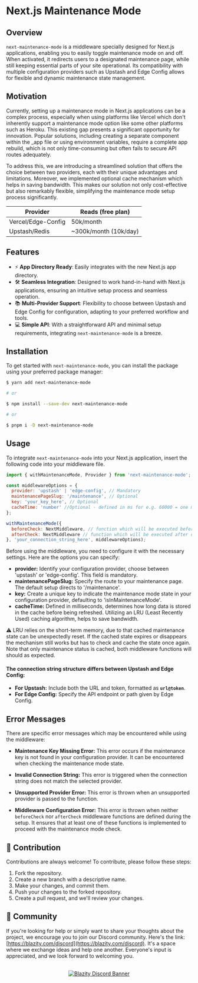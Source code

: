 # Next.js Maintenance Mode

## Overview

`next-maintenance-mode` is a middleware specially designed for Next.js applications, enabling you to easily toggle maintenance mode on and off. When activated, it redirects users to a designated maintenance page, while still keeping essential parts of your site operational. Its compatibility with multiple configuration providers such as Upstash and Edge Config allows for flexible and dynamic maintenance state management.

## Motivation
Currently, setting up a maintenance mode in Next.js applications can be a complex process, especially when using platforms like Vercel which don't inherently support a maintenance mode option like some other platforms such as Heroku. This existing gap presents a significant opportunity for innovation. Popular solutions, including creating a separate component within the _app file or using environment variables, require a complete app rebuild, which is not only time-consuming but often fails to secure API routes adequately.

To address this, we are introducing a streamlined solution that offers the choice between two providers, each with their unique advantages and limitations. Moreover, we implemented optional cache mechanism which helps in saving bandwidth. This makes our solution not only cost-effective but also remarkably flexible, simplifying the maintenance mode setup process significantly.

|      Provider      |  Reads (free plan)   |
| ------------------ | -------------------   |
| Vercel/Edge-Config | 50k/month             | 
| Upstash/Redis      | ~300k/month (10k/day) | 


## Features

- ⚡️ **App Directory Ready**: Easily integrates with the new Next.js app directory.
- 🛠️ **Seamless Integration**: Designed to work hand-in-hand with Next.js applications, ensuring an intuitive setup process and seamless operation.
- 📚 **Multi-Provider Support**: Flexibility to choose between Upstash and Edge Config for configuration, adapting to your preferred workflow and tools.
- 💻 **Simple API**: With a straightforward API and minimal setup requirements, integrating `next-maintenance-mode` is a breeze.

## Installation

To get started with `next-maintenance-mode`, you can install the package using your preferred package manager:

```bash
$ yarn add next-maintenance-mode

# or

$ npm install --save-dev next-maintenance-mode

# or

$ pnpm i -D next-maintenance-mode
```

## Usage

To integrate `next-maintenance-mode` into your Next.js application, insert the following code into your middleware file.

```javascript
import { withMaintenanceMode, Provider } from 'next-maintenance-mode';

const middlewareOptions = {
  provider: 'upstash' | 'edge-config', // Mandatory
  maintenancePageSlug: '/maintenance', // Optional
  key: 'your_key_here', // Optional
  cacheTime: 'number' //Optional - defined in ms for e.g. 60000 = one minute
};

withMaintenanceMode({
  beforeCheck: NextMiddleware, // function which will be executed before checking the maintenance mode
  afterCheck: NextMiddleware // function which will be executed after checking the maintenance mode
}, 'your_connection_string_here', middlewareOptions);
```

Before using the middleware, you need to configure it with the necessary settings. Here are the options you can specify:

- **provider:** Identify your configuration provider, choose between 'upstash' or 'edge-config'. This field is mandatory.
- **maintenancePageSlug:** Specify the route to your maintenance page. The default setup directs to '/maintenance'.
- **key:** Create a unique key to indicate the maintenance mode state in your configuration provider, defaulting to 'isInMaintenanceMode'.
- **cacheTime:** Defined in milliseconds, determines how long data is stored in the cache before being refreshed. Utilizing an LRU (Least Recently Used) caching algorithm, helps to save bandwidth.

⚠️ LRU relies on the short-term memory, due to that cached maintenance state can be unexpectedly reset. If the cached state expires or disappears the mechanism still works but has to check and cache the state once again. Note that only maintenance status is cached, both middleware functions will should as expected.

#### The connection string structure differs between Upstash and Edge Config:

- **For Upstash:** Include both the URL and token, formatted as **`url@token`**.
- **For Edge Config:** Specify the API endpoint or path given by Edge Config.

## Error Messages

There are specific error messages which may be encountered while using the middleware:

- **Maintenance Key Missing Error:** 
  This error occurs if the maintenance key is not found in your configuration provider. It can be encountered when checking the maintenance mode state. 

- **Invalid Connection String:** 
  This error is triggered when the connection string does not match the selected provider.

- **Unsupported Provider Error:** 
  This error is thrown when an unsupported provider is passed to the function. 

- **Middleware Configuration Error:** 
  This error is thrown when neither `beforeCheck` nor `afterCheck` middleware functions are defined during the setup. It ensures that at least one of these functions is implemented to proceed with the maintenance mode check.

## 🙌 Contribution

Contributions are always welcome! To contribute, please follow these steps:

1. Fork the repository.
2. Create a new branch with a descriptive name.
3. Make your changes, and commit them.
4. Push your changes to the forked repository.
5. Create a pull request, and we'll review your changes.

## 📡 Community

If you're looking for help or simply want to share your thoughts about the project, we encourage you to join our Discord community. Here's the link: [https://blazity.com/discord](https://blazity.com/discord). It's a space where we exchange ideas and help one another. Everyone's input is appreciated, and we look forward to welcoming you.

<br />
<a href="https://blazity.com/discord" style="width: 100%; display: flex; justify-content: center;">
  <img src="https://discordapp.com/api/guilds/1111676875782234175/widget.png?style=banner2" alt="Blazity Discord Banner"/>
</a>
<br />
